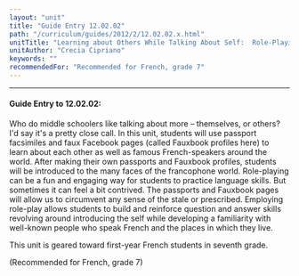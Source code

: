 ```yaml
---
layout: "unit"
title: "Guide Entry 12.02.02"
path: "/curriculum/guides/2012/2/12.02.02.x.html"
unitTitle: "Learning about Others While Talking About Self:  Role-Playing Around the Francophone World, Using Passports and \u0022Fauxbook\u0022 Profiles"
unitAuthor: "Crecia Cipriano"
keywords: ""
recommendedFor: "Recommended for French, grade 7"
---
```

<body>
<hr/>
 <h4>
  Guide Entry to 12.02.02:
 </h4>
 <p>
  Who do middle schoolers like talking about more – themselves, or others?  I'd say it's a pretty close call.  In this unit, students will use passport facsimiles and faux Facebook pages (called Fauxbook profiles here) to learn about each other as well as famous French-speakers around the world.  After making their own passports and Fauxbook profiles, students will be introduced to the many faces of the francophone world.  Role-playing can be a fun and engaging way for students to practice language skills.  But sometimes it can feel a bit contrived.  The passports and Fauxbook pages will allow us to circumvent any sense of the stale or prescribed. Employing role-play allows students to build and reinforce question and answer skills revolving around introducing the self while developing a familiarity with well-known people who speak French and the places in which they live.
 </p>
<p>
  This unit is geared toward first-year French students in seventh grade.
 </p>
<p>
  (Recommended for French, grade 7)
 </p>


</body>
